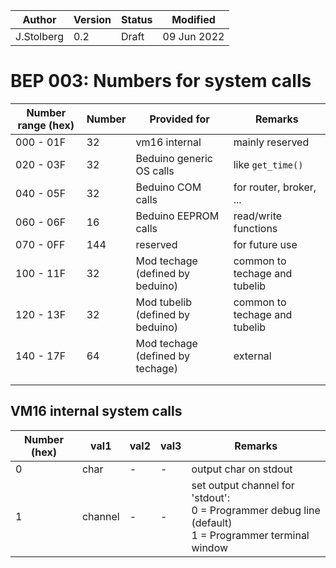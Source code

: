 | Author              | Version | Status   | Modified    |
| ------------------- | ------- | -------- | ----------- |
| J.Stolberg          | 0.2     | Draft    | 09 Jun 2022 |



# BEP 003: Numbers for system calls



| Number range (hex) | Number | Provided for                     | Remarks                       |
| ------------------ | ------ | -------------------------------- | ----------------------------- |
| 000 - 01F          | 32     | vm16 internal                    | mainly reserved               |
| 020 - 03F          | 32     | Beduino generic OS calls         | like `get_time()`             |
| 040 - 05F          | 32     | Beduino COM calls                | for router, broker, ...       |
| 060 - 06F          | 16     | Beduino EEPROM calls             | read/write functions          |
| 070 - 0FF          | 144    | reserved                         | for future use                |
| 100 - 11F          | 32     | Mod techage (defined by beduino) | common to techage and tubelib |
| 120 - 13F          | 32     | Mod tubelib (defined by beduino) | common to techage and tubelib |
| 140 - 17F          | 64     | Mod techage (defined by techage) | external                      |
|                    |        |                                  |                               |
|                    |        |                                  |                               |

## VM16 internal system calls

| Number (hex) | val1    | val2 | val3 | Remarks                                                      |
| ------------ | ------- | ---- | ---- | ------------------------------------------------------------ |
| 0            | char    | -    | -    | output char on stdout                                        |
| 1            | channel | -    | -    | set output channel for 'stdout':<br />0 = Programmer debug line (default)<br />1 = Programmer terminal window |